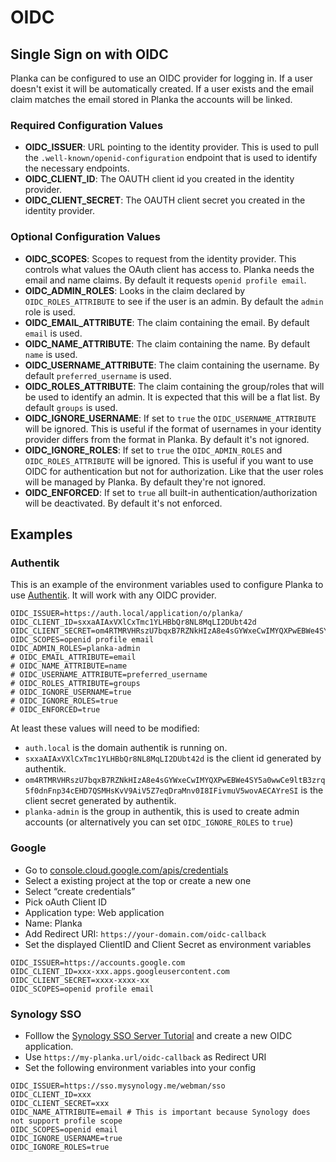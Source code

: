 # OIDC
## Single Sign on with OIDC

Planka can be configured to use an OIDC provider for logging in. If a user doesn't exist it will be automatically created. If a user exists and the email claim matches the email stored in Planka the accounts will be linked.

### Required Configuration Values
* **OIDC_ISSUER**: URL pointing to the identity provider. This is used to pull the `.well-known/openid-configuration` endpoint that is used to identify the necessary endpoints.
* **OIDC_CLIENT_ID**: The OAUTH client id you created in the identity provider.
* **OIDC_CLIENT_SECRET**: The OAUTH client secret you created in the identity provider.

### Optional Configuration Values
* **OIDC_SCOPES**: Scopes to request from the identity provider. This controls what values the OAuth client has access to. Planka needs the email and name claims. By default it requests `openid profile email`.
* **OIDC_ADMIN_ROLES**: Looks in the claim declared by `OIDC_ROLES_ATTRIBUTE` to see if the user is an admin. By default the `admin` role is used.
* **OIDC_EMAIL_ATTRIBUTE**: The claim containing the email. By default `email` is used.
* **OIDC_NAME_ATTRIBUTE**: The claim containing the name. By default `name` is used.
* **OIDC_USERNAME_ATTRIBUTE**: The claim containing the username. By default `preferred_username` is used.
* **OIDC_ROLES_ATTRIBUTE**: The claim containing the group/roles that will be used to identify an admin. It is expected that this will be a flat list. By default `groups` is used.
* **OIDC_IGNORE_USERNAME**: If set to `true` the `OIDC_USERNAME_ATTRIBUTE` will be ignored. This is useful if the format of usernames in your identity provider differs from the format in Planka. By default it's not ignored.
* **OIDC_IGNORE_ROLES**: If set to `true` the `OIDC_ADMIN_ROLES` and `OIDC_ROLES_ATTRIBUTE` will be ignored. This is useful if you want to use OIDC for authentication but not for authorization. Like that the user roles will be managed by Planka. By default they're not ignored.
* **OIDC_ENFORCED**: If set to `true` all built-in authentication/authorization will be deactivated. By default it's not enforced.

## Examples
### Authentik
This is an example of the environment variables used to configure Planka to use [Authentik](https://goauthentik.io/ "Homepage for authentik"). It will work with any OIDC provider.

```
OIDC_ISSUER=https://auth.local/application/o/planka/
OIDC_CLIENT_ID=sxxaAIAxVXlCxTmc1YLHBbQr8NL8MqLI2DUbt42d
OIDC_CLIENT_SECRET=om4RTMRVHRszU7bqxB7RZNkHIzA8e4sGYWxeCwIMYQXPwEBWe4SY5a0wwCe9ltB3zrq5f0dnFnp34cEHD7QSMHsKvV9AiV5Z7eqDraMnv0I8IFivmuV5wovAECAYreSI
OIDC_SCOPES=openid profile email
OIDC_ADMIN_ROLES=planka-admin
# OIDC_EMAIL_ATTRIBUTE=email
# OIDC_NAME_ATTRIBUTE=name
# OIDC_USERNAME_ATTRIBUTE=preferred_username
# OIDC_ROLES_ATTRIBUTE=groups
# OIDC_IGNORE_USERNAME=true
# OIDC_IGNORE_ROLES=true
# OIDC_ENFORCED=true
```

At least these values will need to be modified:
* `auth.local` is the domain authentik is running on.
* `sxxaAIAxVXlCxTmc1YLHBbQr8NL8MqLI2DUbt42d` is the client id generated by authentik.
* `om4RTMRVHRszU7bqxB7RZNkHIzA8e4sGYWxeCwIMYQXPwEBWe4SY5a0wwCe9ltB3zrq5f0dnFnp34cEHD7QSMHsKvV9AiV5Z7eqDraMnv0I8IFivmuV5wovAECAYreSI` is the client secret generated by authentik.
* `planka-admin` is the group in authentik, this is used to create admin accounts (or alternatively you can set `OIDC_IGNORE_ROLES` to `true`)

### Google

* Go to [console.cloud.google.com/apis/credentials](https://console.cloud.google.com/apis/credentials)
* Select a existing project at the top or create a new one
* Select “create credentials”
* Pick oAuth Client ID
* Application type: Web application
* Name: Planka
* Add Redirect URI: `https://your-domain.com/oidc-callback`
* Set the displayed ClientID and Client Secret as environment variables

```
OIDC_ISSUER=https://accounts.google.com
OIDC_CLIENT_ID=xxx-xxx.apps.googleusercontent.com
OIDC_CLIENT_SECRET=xxxx-xxxx-xx
OIDC_SCOPES=openid profile email
```

### Synology SSO

* Folllow the [Synology SSO Server Tutorial](https://kb.synology.com/de-de/DSM/tutorial/set_up_oidc_for_dsm_in_sso_server) and create a new OIDC application.
* Use `https://my-planka.url/oidc-callback` as Redirect URI
* Set the following environment variables into your config

```
OIDC_ISSUER=https://sso.mysynology.me/webman/sso
OIDC_CLIENT_ID=xxx
OIDC_CLIENT_SECRET=xxx
OIDC_NAME_ATTRIBUTE=email # This is important because Synology does not support profile scope
OIDC_SCOPES=openid email
OIDC_IGNORE_USERNAME=true
OIDC_IGNORE_ROLES=true
```
